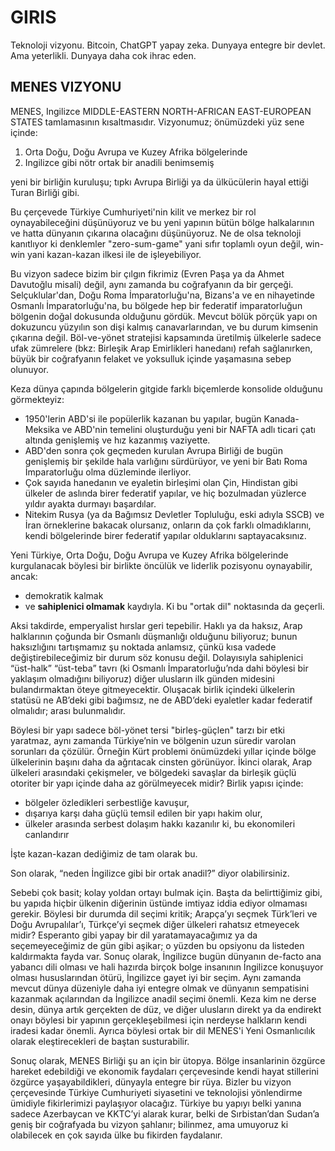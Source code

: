 # GIRIS 

Teknoloji vizyonu. Bitcoin, ChatGPT yapay zeka. Dunyaya entegre bir devlet. Ama yeterlikli. Dunyaya daha cok ihrac eden. 

## MENES VIZYONU

MENES, Ingilizce MIDDLE-EASTERN NORTH-AFRICAN EAST-EUROPEAN STATES tamlamasının kısaltmasıdır. Vizyonumuz; önümüzdeki yüz sene içinde:

1. Orta Doğu, Doğu Avrupa ve Kuzey Afrika bölgelerinde 
2. Ingilizce gibi nötr ortak bir anadili benimsemiş 

yeni bir birliğin kuruluşu; tıpkı Avrupa Birliği ya da ülkücülerin hayal ettiği Turan Birliği gibi. 

Bu çerçevede Türkiye Cumhuriyeti'nin kilit ve merkez bir rol oynayabileceğini düşünüyoruz ve bu yeni yapının bütün bölge halkalarının ve hatta dünyanın çıkarına olacağını düşünüyoruz. Ne de olsa teknoloji kanıtlıyor ki denklemler "zero-sum-game" yani sıfır toplamlı oyun değil, win-win yani kazan-kazan ilkesi ile de işleyebiliyor.

Bu vizyon sadece bizim bir çılgın fikrimiz (Evren Paşa ya da Ahmet Davutoğlu misali) değil, aynı zamanda bu coğrafyanın da bir gerçeği. Selçuklular'dan, Doğu Roma İmparatorluğu'na, Bizans'a ve en nihayetinde Osmanlı İmparatorluğu'na, bu bölgede hep bir federatif imparatorluğun bölgenin doğal dokusunda olduğunu gördük. Mevcut bölük pörçük yapı on dokuzuncu yüzyılın son dişi kalmış canavarlarından, ve bu durum kimsenin  çıkarına değil. Böl-ve-yönet stratejisi kapsamında üretilmiş ülkelerle sadece ufak zümrelere (bkz: Birleşik Arap Emirlikleri hanedanı) refah sağlanırken, büyük bir coğrafyanın felaket ve yoksulluk içinde yaşamasına sebep olunuyor. 

Keza dünya çapında bölgelerin gitgide farklı biçemlerde konsolide olduğunu görmekteyiz:

* 1950'lerin ABD'si ile popülerlik kazanan bu yapılar, bugün Kanada-Meksika ve ABD'nin temelini oluşturduğu yeni bir NAFTA adlı ticari çatı altında genişlemiş ve hız kazanmış vaziyette. 
* ABD'den sonra çok geçmeden kurulan Avrupa Birliği de bugün genişlemiş bir şekilde hala varlığını sürdürüyor, ve yeni bir Batı Roma İmparatorluğu olma düzleminde ilerliyor. 
* Çok sayıda hanedanın ve eyaletin birleşimi olan Çin, Hindistan gibi ülkeler de aslında birer federatif yapılar, ve hiç bozulmadan yüzlerce yıldır ayakta durmayı başardılar. 
* Nitekim Rusya (ya da Bağımsız Devletler Topluluğu, eski adıyla SSCB) ve İran örneklerine bakacak olursanız, onların da çok farklı olmadıklarını, kendi bölgelerinde birer federatif yapılar olduklarını saptayacaksınız.

Yeni Türkiye, Orta Doğu, Doğu Avrupa ve Kuzey Afrika bölgelerinde kurgulanacak böylesi bir birlikte öncülük ve liderlik pozisyonu oynayabilir, ancak: 

* demokratik kalmak 
* ve **sahiplenici olmamak** kaydıyla. Ki bu "ortak dil" noktasında da geçerli.

Aksi takdirde, emperyalist hırslar geri  tepebilir. Haklı ya da haksız, Arap halklarının çoğunda bir Osmanlı düşmanlığı olduğunu biliyoruz; bunun haksızlığını tartışmamız şu noktada anlamsız, çünkü kısa vadede değiştirebileceğimiz bir durum söz konusu değil. Dolayısıyla sahiplenici “üst-halk” “üst-teba” tavrı (ki Osmanlı İmparatorluğu’nda dahi böylesi bir yaklaşım olmadığını biliyoruz) diğer ulusların ilk günden midesini bulandırmaktan öteye gitmeyecektir. Oluşacak birlik içindeki ülkelerin statüsü ne AB’deki gibi bağımsız, ne de ABD’deki eyaletler kadar federatif olmalıdır; arası bulunmalıdır.

Böylesi bir yapı sadece böl-yönet tersi "birleş-güçlen" tarzı bir etki yaratmaz, aynı zamanda Türkiye’nin ve bölgenin uzun süredir varolan sorunları da çözülür. Örneğin  Kürt problemi önümüzdeki yıllar içinde bölge ülkelerinin başını daha da ağrıtacak cinsten görünüyor. İkinci olarak, Arap ülkeleri arasındaki çekişmeler, ve bölgedeki savaşlar da birleşik güçlü otoriter bir yapı içinde daha az görülmeyecek midir? Birlik yapısı içinde:

* bölgeler özledikleri serbestliğe kavuşur,
* dışarıya karşı daha güçlü temsil edilen bir yapı hakim olur,
* ülkeler arasında serbest dolaşım hakkı kazanılır ki, bu ekonomileri canlandırır

İşte kazan-kazan dediğimiz de tam olarak bu.

Son olarak, “neden İngilizce gibi bir ortak anadil?” diyor olabilirsiniz.

Sebebi çok basit; kolay yoldan ortayı bulmak için. Başta da belirttiğimiz gibi, bu yapıda hiçbir ülkenin diğerinin üstünde imtiyaz iddia ediyor olmaması gerekir. Böylesi bir durumda dil seçimi kritik; Arapça’yı seçmek Türk’leri ve Doğu Avrupalılar’ı, Türkçe’yi seçmek diğer ülkeleri rahatsız etmeyecek midir? Esperanto gibi yapay bir dil yaratamayacağımız ya da seçemeyeceğimiz de gün gibi aşikar; o yüzden bu opsiyonu da listeden kaldırmakta fayda var. Sonuç olarak, İngilizce bugün dünyanın de-facto ana yabancı dili olması ve hali hazırda birçok bolge insanının İngilizce konuşuyor olması hususlarından ötürü, İngilizce gayet iyi bir seçim. Aynı zamanda mevcut dünya düzeniyle daha iyi entegre olmak ve dünyanın sempatisini kazanmak açılarından da İngilizce anadil seçimi önemli. Keza kim ne derse desin, dünya artık gerçekten de düz, ve diğer ulusların direkt ya da endirekt onayı böylesi bir yapının gerçekleşebilmesi için nerdeyse halkların kendi iradesi kadar önemli. Ayrıca böylesi ortak bir dil MENES'i Yeni Osmanlıcılık olarak eleştirecekleri de baştan susturabilir.

Sonuç olarak, MENES Birliği şu an için bir ütopya. Bölge insanlarinin özgürce hareket edebildiği ve ekonomik faydaları çerçevesinde kendi hayat stillerini özgürce yaşayabildikleri, dünyayla entegre bir rüya. Bizler bu vizyon çerçevesinde Türkiye Cumhuriyeti siyasetini ve teknolojisi yönlendirme ümidiyle fikirlerimizi paylaşıyor olacağız. Türkiye bu yapıyı belki yanına sadece Azerbaycan ve KKTC’yi alarak kurar, belki de Sırbistan’dan Sudan’a geniş bir coğrafyada bu vizyon şahlanır; bilinmez, ama umuyoruz ki olabilecek en çok sayıda ülke bu fikirden faydalanır.
